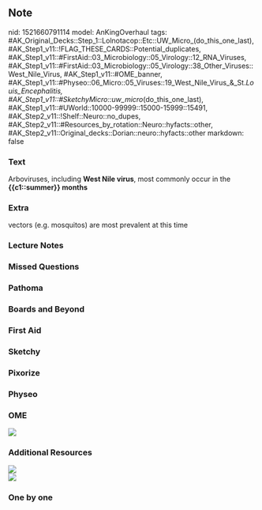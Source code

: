 ## Note
nid: 1521660791114
model: AnKingOverhaul
tags: #AK_Original_Decks::Step_1::Lolnotacop::Etc::UW_Micro_(do_this_one_last), #AK_Step1_v11::!FLAG_THESE_CARDS::Potential_duplicates, #AK_Step1_v11::#FirstAid::03_Microbiology::05_Virology::12_RNA_Viruses, #AK_Step1_v11::#FirstAid::03_Microbiology::05_Virology::38_Other_Viruses::West_Nile_Virus, #AK_Step1_v11::#OME_banner, #AK_Step1_v11::#Physeo::06_Micro::05_Viruses::19_West_Nile_Virus_&_St._Louis_Encephalitis, #AK_Step1_v11::#SketchyMicro::uw_micro_(do_this_one_last), #AK_Step1_v11::#UWorld::10000-99999::15000-15999::15491, #AK_Step2_v11::!Shelf::Neuro::no_dupes, #AK_Step2_v11::#Resources_by_rotation::Neuro::hyfacts::other, #AK_Step2_v11::Original_decks::Dorian::neuro::hyfacts::other
markdown: false

### Text
Arboviruses, including <b>West Nile virus</b>, most commonly occur
in the <b>{{c1::summer}} months</b>

### Extra
vectors (e.g. mosquitos) are most prevalent at this time

### Lecture Notes


### Missed Questions


### Pathoma


### Boards and Beyond


### First Aid


### Sketchy


### Pixorize


### Physeo


### OME
<div class="ome-widget">
  <a href="https://onlinemeded.org?ref=anki"><img src=
  "_OME_AnkiFlashcards_General_4.png"></a>
</div>

### Additional Resources
<div>
  <b><img src="paste-1487226915520513.jpg" class="resizer"></b>
</div>
<div>
  <b><img src="paste-651452049522689.jpg" class="resizer"></b>
</div>

### One by one

